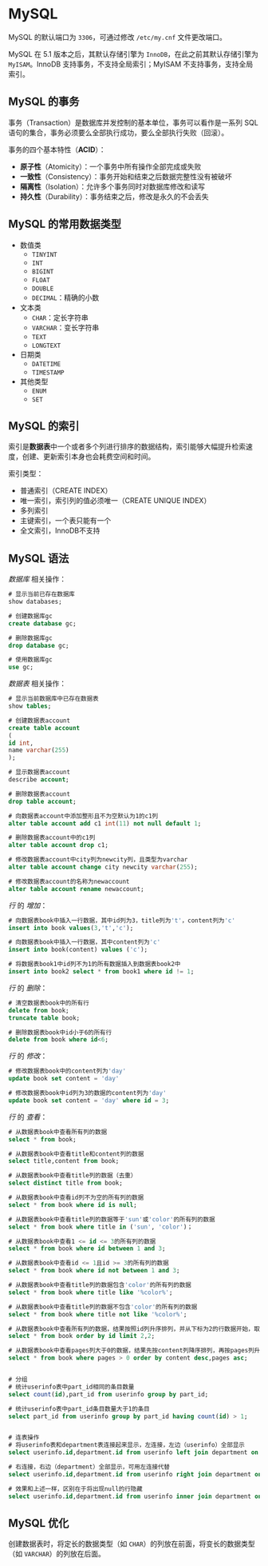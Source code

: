 # MySQL

MySQL 的默认端口为 `3306`，可通过修改 `/etc/my.cnf` 文件更改端口。

MySQL 在 5.1 版本之后，其默认存储引擎为 `InnoDB`，在此之前其默认存储引擎为 `MyISAM`。InnoDB 支持事务，不支持全局索引；MyISAM 不支持事务，支持全局索引。

## MySQL 的事务

事务（Transaction）是数据库并发控制的基本单位，事务可以看作是一系列 SQL 语句的集合，事务必须要么全部执行成功，要么全部执行失败（回滚）。

事务的四个基本特性（**ACID**）：

- **原子性**（Atomicity）：一个事务中所有操作全部完成或失败
- **一致性**（Consistency）：事务开始和结束之后数据完整性没有被破坏
- **隔离性**（Isolation）：允许多个事务同时对数据库修改和读写
- **持久性**（Durability）：事务结束之后，修改是永久的不会丢失

## MySQL 的常用数据类型

- 数值类
  - `TINYINT`
  - `INT`
  - `BIGINT`
  - `FLOAT`
  - `DOUBLE`
  - `DECIMAL`：精确的小数
- 文本类
  - `CHAR`：定长字符串
  - `VARCHAR`：变长字符串
  - `TEXT`
  - `LONGTEXT`
- 日期类
  - `DATETIME`
  - `TIMESTAMP`
- 其他类型
  - `ENUM`
  - `SET`

## MySQL 的索引

索引是**数据表**中一个或者多个列进行排序的数据结构，索引能够大幅提升检索速度，创建、更新索引本身也会耗费空间和时间。

索引类型：

- 普通索引（CREATE INDEX）
- 唯一索引，索引列的值必须唯一（CREATE UNIQUE INDEX）
- 多列索引
- 主键索引，一个表只能有一个
- 全文索引，InnoDB不支持

## MySQL 语法

*数据库* 相关操作：

```SQL
# 显示当前已存在数据库
show databases;

# 创建数据库gc
create database gc;

# 删除数据库gc
drop database gc;

# 使用数据库gc
use gc;
```

*数据表* 相关操作：

```SQL
# 显示当前数据库中已存在数据表
show tables;

# 创建数据表account
create table account
(
id int,
name varchar(255)
);

# 显示数据表account
describe account;

# 删除数据表account
drop table account;

# 向数据表account中添加整形且不为空默认为1的c1列
alter table account add c1 int(11) not null default 1;

# 删除数据表account中的c1列
alter table account drop c1;

# 修改数据表account中city列为newcity列，且类型为varchar
alter table account change city newcity varchar(255);

# 修改数据表account的名称为newaccount
alter table account rename newaccount;
```

*行* 的 *增加*：

```SQL
# 向数据表book中插入一行数据，其中id列为3，title列为't'，content列为'c'
insert into book values(3,'t','c');

# 向数据表book中插入一行数据，其中content列为'c'
insert into book(content) values ('c');

# 将数据表book1中id列不为1的所有数据插入到数据表book2中
insert into book2 select * from book1 where id != 1;
```

*行* 的 *删除*：

```SQL
# 清空数据表book中的所有行
delete from book;
truncate table book;

# 删除数据表book中id小于6的所有行
delete from book where id<6;
```

*行* 的 *修改*：

```SQL
# 修改数据表book中的content列为'day'
update book set content = 'day'

# 修改数据表book中id列为3的数据的content列为'day'
update book set content = 'day' where id = 3;
```

*行* 的 *查看*：

```SQL
# 从数据表book中查看所有列的数据
select * from book;

# 从数据表book中查看title和content列的数据
select title,content from book;

# 从数据表book中查看title列的数据（去重）
select distinct title from book;

# 从数据表book中查看id列不为空的所有列的数据
select * from book where id is null;

# 从数据表book中查看title列的数据等于'sun'或'color'的所有列的数据
select * from book where title in ('sun', 'color')；

# 从数据表book中查看1 <= id <= 3的所有列的数据
select * from book where id between 1 and 3;

# 从数据表book中查看id <= 1且id >= 3的所有列的数据
select * from book where id not between 1 and 3;

# 从数据表book中查看title列的数据包含'color'的所有列的数据
select * from book where title like '%color%';

# 从数据表book中查看title列的数据不包含'color'的所有列的数据
select * from book where title not like '%color%';

# 从数据表book中查看所有列的数据，结果按照id列升序排列，并从下标为2的行数据开始，取2行
select * from book order by id limit 2,2;

# 从数据表book中查看pages列大于0的数据，结果先按content列降序排列，再按pages列升序排列
select * from book where pages > 0 order by content desc,pages asc;


# 分组
# 统计userinfo表中part_id相同的条目数量
select count(id),part_id from userinfo group by part_id;

# 统计userinfo表中part_id条目数量大于1的条目
select part_id from userinfo group by part_id having count(id) > 1;


# 连表操作
# 将userinfo表和department表连接起来显示，左连接，左边（userinfo）全部显示
select userinfo.id,department.id from userinfo left join department on userinfo.part_id = department.id;

# 右连接，右边（department）全部显示，可用左连接代替
select userinfo.id,department.id from userinfo right join department on userinfo.part_id = department.id;

# 效果和上述一样，区别在于将出现null的行隐藏
select userinfo.id,department.id from userinfo inner join department on userinfo.part_id = department.id;
```

## MySQL 优化

创建数据表时，将定长的数据类型（如 `CHAR`）的列放在前面，将变长的数据类型（如 `VARCHAR`）的列放在后面。
